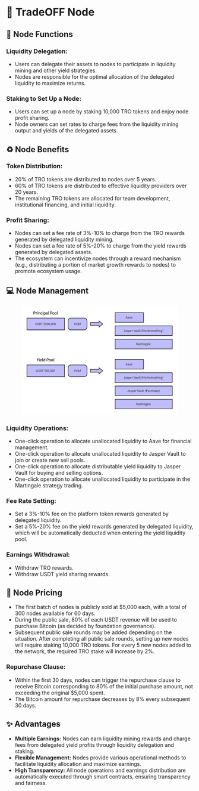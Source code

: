 # 📳 TradeOFF Node

## 📶 Node Functions

### **Liquidity Delegation:**

* Users can delegate their assets to nodes to participate in liquidity mining and other yield strategies.
* Nodes are responsible for the optimal allocation of the delegated liquidity to maximize returns.

### **Staking to Set Up a Node:**

* Users can set up a node by staking 10,000 TRO tokens and enjoy node profit sharing.
* Node owners can set rates to charge fees from the liquidity mining output and yields of the delegated assets.

## ♻️ Node Benefits

### **Token Distribution:**

* 20% of TRO tokens are distributed to nodes over 5 years.
* 60% of TRO tokens are distributed to effective liquidity providers over 20 years.
* The remaining TRO tokens are allocated for team development, institutional financing, and initial liquidity.

### **Profit Sharing:**

* Nodes can set a fee rate of 3%-10% to charge from the TRO rewards generated by delegated liquidity mining.
* Nodes can set a fee rate of 5%-20% to charge from the yield rewards generated by delegated assets.
* The ecosystem can incentivize nodes through a reward mechanism (e.g., distributing a portion of market growth rewards to nodes) to promote ecosystem usage.

## 💻 Node Management

<figure><img src="../.gitbook/assets/image (12).png" alt=""><figcaption></figcaption></figure>

### **Liquidity Operations:**

* One-click operation to allocate unallocated liquidity to Aave for financial management.
* One-click operation to allocate unallocated liquidity to Jasper Vault to join or create new sell pools.
* One-click operation to allocate distributable yield liquidity to Jasper Vault for buying and selling options.
* One-click operation to allocate unallocated liquidity to participate in the Martingale strategy trading.

### **Fee Rate Setting:**

* Set a 3%-10% fee on the platform token rewards generated by delegated liquidity.
* Set a 5%-20% fee on the yield rewards generated by delegated liquidity, which will be automatically deducted when entering the yield liquidity pool.

### **Earnings Withdrawal:**

* Withdraw TRO rewards.
* Withdraw USDT yield sharing rewards.

## 🧾 Node Pricing

* The first batch of nodes is publicly sold at $5,000 each, with a total of 300 nodes available for 60 days.
* During the public sale, 80% of each USDT revenue will be used to purchase Bitcoin (as decided by foundation governance).
* Subsequent public sale rounds may be added depending on the situation. After completing all public sale rounds, setting up new nodes will require staking 10,000 TRO tokens. For every 5 new nodes added to the network, the required TRO stake will increase by 2%.

### **Repurchase Clause:**

* Within the first 30 days, nodes can trigger the repurchase clause to receive Bitcoin corresponding to 80% of the initial purchase amount, not exceeding the original $5,000 spent.
* The Bitcoin amount for repurchase decreases by 8% every subsequent 30 days.

## ✨ Advantages

* **Multiple Earnings:** Nodes can earn liquidity mining rewards and charge fees from delegated yield profits through liquidity delegation and staking.
* **Flexible Management:** Nodes provide various operational methods to facilitate liquidity allocation and maximize earnings.
* **High Transparency:** All node operations and earnings distribution are automatically executed through smart contracts, ensuring transparency and fairness.
